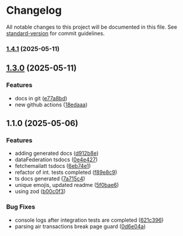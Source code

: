 # Changelog

All notable changes to this project will be documented in this file. See [standard-version](https://github.com/conventional-changelog/standard-version) for commit guidelines.

### [1.4.1](https://github.com/davidzoufaly/finance-mgn/compare/v1.3.0...v1.4.1) (2025-05-11)

## [1.3.0](https://github.com/davidzoufaly/finance-mgn/compare/v1.1.0...v1.3.0) (2025-05-11)


### Features

* docs in git ([e77a8bd](https://github.com/davidzoufaly/finance-mgn/commit/e77a8bdec4e829d25dc78187b3eb5fff9ffb7a35))
* new github actions ([18edaaa](https://github.com/davidzoufaly/finance-mgn/commit/18edaaab94d4d6acf4fa1016c6213b314e912cc3))

## 1.1.0 (2025-05-06)


### Features

* adding generated docs ([d912b8e](https://github.com/davidzoufaly/finance-mgn/commit/d912b8e81939458c81517a5979aa23b7273ea86c))
* dataFederation tsdocs ([0e4e427](https://github.com/davidzoufaly/finance-mgn/commit/0e4e427fcc20a33c2986f8437dcb39e3fb9d5938))
* fetchemailatt  tsdocs ([6eb74e1](https://github.com/davidzoufaly/finance-mgn/commit/6eb74e1a98304d37072d9e0cb35824602807ebf9))
* refactor of int. tests completed ([f89e8c9](https://github.com/davidzoufaly/finance-mgn/commit/f89e8c9e278dc66c42851e1ed6749fee401417d0))
* ts docs generated ([7a715c4](https://github.com/davidzoufaly/finance-mgn/commit/7a715c42d5737da8f176e445d641e11e55a876a6))
* unique emojis, updated readme ([5f0bae6](https://github.com/davidzoufaly/finance-mgn/commit/5f0bae66937bdbc61dafba843f1d9ff22d2036b3))
* using zod ([b00c0f3](https://github.com/davidzoufaly/finance-mgn/commit/b00c0f31be7f704ab1a7e6ebee49693a303bf654))


### Bug Fixes

* console logs after integration tests are completed ([621c396](https://github.com/davidzoufaly/finance-mgn/commit/621c396bf895823de4e92cac7f7489a6d270e4e0))
* parsing air transactions break page guard ([0d6e04a](https://github.com/davidzoufaly/finance-mgn/commit/0d6e04aeb77cb013bd1cf510da5e5d50e0517153))
